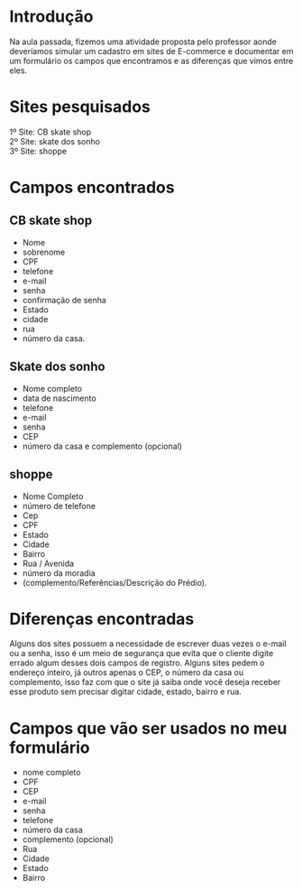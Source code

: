 # Introdução
 Na aula passada, fizemos uma atividade proposta pelo professor aonde deveríamos simular um cadastro em sites de E-commerce e documentar em um formulário os campos que encontramos e as diferenças que vimos entre eles.

# Sites pesquisados
1º Site: CB skate shop <BR>
2º Site: skate dos sonho <br>
3º Site: shoppe <BR>

# Campos encontrados
## CB skate shop
* Nome
* sobrenome 
* CPF 
* telefone 
* e-mail 
* senha 
* confirmação de senha 
* Estado 
* cidade 
* rua  
* número da casa.

## Skate dos sonho
* Nome completo 
* data de nascimento 
* telefone 
* e-mail 
* senha 
* CEP 
* número da casa e complemento (opcional)
## shoppe
* Nome Completo 
* número de telefone 
* Cep 
* CPF
 * Estado 
* Cidade 
* Bairro 
* Rua / Avenida 
* número da moradia 
* (complemento/Referências/Descrição do Prédio). <BR>

# Diferenças encontradas
Alguns dos sites possuem a necessidade de escrever duas vezes o e-mail ou a senha, isso é um meio de segurança que evita que o cliente digite errado algum desses dois campos de registro. Alguns sites pedem o endereço inteiro, já outros apenas o CEP, o número da casa ou complemento, isso faz com que o site já saiba onde você deseja receber esse produto sem precisar digitar cidade, estado, bairro e rua.

# Campos que vão ser usados no meu formulário
* nome completo 
* CPF 
* CEP 
* e-mail 
* senha 
* telefone 
* número da casa 
* complemento (opcional)
* Rua
* Cidade
* Estado
* Bairro